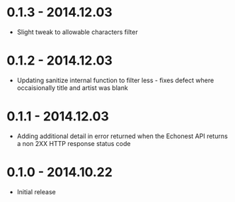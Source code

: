 # 0.1.3 - 2014.12.03

* Slight tweak to allowable characters filter

# 0.1.2 - 2014.12.03

* Updating sanitize internal function to filter less - fixes defect where occaisionally title and artist was blank

# 0.1.1 - 2014.12.03

* Adding additional detail in error returned when the Echonest API returns a non 2XX HTTP response status code

# 0.1.0 - 2014.10.22

* Initial release
